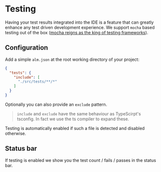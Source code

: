 # Testing

Having your test results integrated into the IDE is a feature that can greatly enhance any test driven development experience. We support `mocha` based testing out of the box ([mocha reigns as the king of testing frameworks][stats]).

## Configuration

Add a simple `alm.json` at the root working directory of your project:

```json
{
  "tests": {
    "include": [
      "./src/tests/**/*"
    ]
  }
}
```
Optionally you can also provide an `exclude` pattern.

> `include` and `exclude` have the same behaviour as TypeScirpt's tsconfig. In fact we use the ts compiler to expand these.

Testing is automatically enabled if such a file is detected and disabled otherwise.

## Status bar

If testing is enabled we show you the test count / fails / passes in the status bar.


[stats]: http://www.npmtrends.com/mocha-vs-jasmine-vs-qunit-vs-jest-vs-ava
